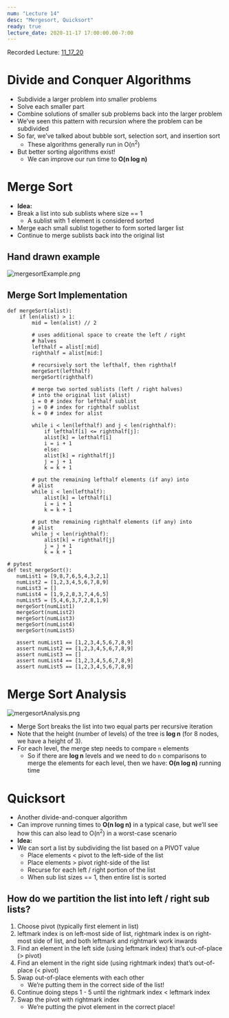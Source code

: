 ```yaml
---
num: "Lecture 14"
desc: "Mergesort, Quicksort"
ready: true
lecture_date: 2020-11-17 17:00:00.00-7:00
---
```


Recorded Lecture: [11_17_20](https://drive.google.com/file/d/1PQ77cLn8s3ECBY9AureTPADjJhL88o5e/view?usp=sharing)

# Divide and Conquer Algorithms

* Subdivide a larger problem into smaller problems
* Solve each smaller part
* Combine solutions of smaller sub problems back into the larger problem
* We’ve seen this pattern with recursion where the problem can be subdivided
* So far, we’ve talked about bubble sort, selection sort, and insertion sort
	* These algorithms generally run in O(n<sup>2</sup>)
* But better sorting algorithms exist!
	* We can improve our run time to **O(n log n)**

# Merge Sort

* **Idea:**
* Break a list into sub sublists where size == 1
	* A sublist with 1 element is considered sorted
* Merge each small sublist together to form sorted larger list
* Continue to merge sublists back into the original list

## Hand drawn example

![mergesortExample.png](mergesortExample.png)

## Merge Sort Implementation

```
def mergeSort(alist):
	if len(alist) > 1:
		mid = len(alist) // 2

		# uses additional space to create the left / right
		# halves
		lefthalf = alist[:mid]
		righthalf = alist[mid:]

		# recursively sort the lefthalf, then righthalf
		mergeSort(lefthalf)
		mergeSort(righthalf)

		# merge two sorted sublists (left / right halves)
		# into the original list (alist)
		i = 0 # index for lefthalf sublist
		j = 0 # index for righthalf sublist
		k = 0 # index for alist

		while i < len(lefthalf) and j < len(righthalf):
			if lefthalf[i] <= righthalf[j]:
			alist[k] = lefthalf[i]
			i = i + 1
			else:
			alist[k] = righthalf[j]
			j = j + 1
			k = k + 1

		# put the remaining lefthalf elements (if any) into
		# alist
		while i < len(lefthalf):
			alist[k] = lefthalf[i]
			i = i + 1
			k = k + 1

		# put the remaining righthalf elements (if any) into
		# alist
		while j < len(righthalf):
			alist[k] = righthalf[j]
			j = j + 1
			k = k + 1
```
```
# pytest
def test_mergeSort():
   numList1 = [9,8,7,6,5,4,3,2,1]
   numList2 = [1,2,3,4,5,6,7,8,9]
   numList3 = []
   numList4 = [1,9,2,8,3,7,4,6,5]
   numList5 = [5,4,6,3,7,2,8,1,9]
   mergeSort(numList1)
   mergeSort(numList2)
   mergeSort(numList3)
   mergeSort(numList4)
   mergeSort(numList5)

   assert numList1 == [1,2,3,4,5,6,7,8,9]
   assert numList2 == [1,2,3,4,5,6,7,8,9]
   assert numList3 == []
   assert numList4 == [1,2,3,4,5,6,7,8,9]
   assert numList5 == [1,2,3,4,5,6,7,8,9]
```

# Merge Sort Analysis

![mergesortAnalysis.png](mergesortAnalysis.png)

* Merge Sort breaks the list into two equal parts per recursive iteration
* Note that the height (number of levels) of the tree is **log n** (for 8 nodes, we have a height of 3).
* For each level, the merge step needs to compare `n` elements
	* So if there are **log n** levels and we need to do `n` comparisons to merge the elements for each level, then we have: **O(n log n)** running time

# Quicksort
* Another divide-and-conquer algorithm
* Can improve running times to **O(n log n)** in a typical case, but we’ll see how this can also lead to O(n<sup>2</sup>) in a worst-case scenario
* **Idea:**
* We can sort a list by subdividing the list based on a PIVOT value
	* Place elements < pivot to the left-side of the list
	* Place elements > pivot right-side of the list
	* Recurse for each left / right portion of the list
	* When sub list sizes == 1, then entire list is sorted

## How do we partition the list into left / right sub lists?
1. Choose pivot (typically first element in list)
2. leftmark index is on left-most side of list, rightmark index is on right-most side of list, and both leftmark and rightmark work inwards
3. Find an element in the left side (using leftmark index) that’s out-of-place (> pivot)
4. Find an element in the right side (using rightmark index) that’s out-of-place (< pivot)
5. Swap out-of-place elements with each other
	* We’re putting them in the correct side of the list!
6. Continue doing steps 1 - 5 until the rightmark index < leftmark index
7. Swap the pivot with rightmark index
	* We’re putting the pivot element in the correct place!
